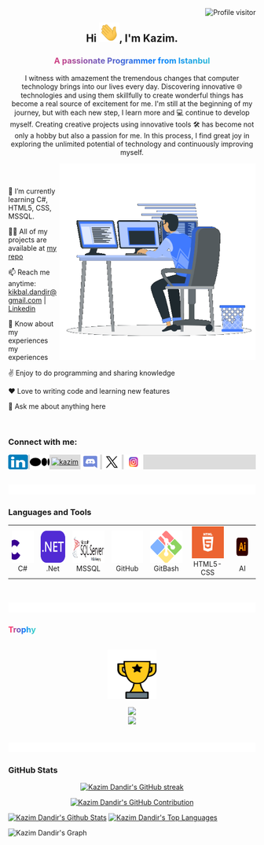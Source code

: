 <a href="https://komarev.com/ghpvc/?username=kazimdandir">
    <img align="right" src="https://komarev.com/ghpvc/?username=kazimdandir&label=Visitors&color=0e75b6&style=flat" alt="Profile visitor" />
  </a>

  <h2 align="center">
    Hi <img src="https://raw.githubusercontent.com/kazimdandir/.github/master/gif/hi.gif" height="40" style="max-width: 100%; display: inline-block; display: inline-block;">, I'm Kazim.
    </h2>

<h3 align="center" style="background: -webkit-linear-gradient(1.36deg, #f36 9.93%, #007aff 58.61%, #39cccc 89.36%);
background: linear-gradient(88.64deg, #f36 9.93%, #007aff 58.61%, #39cccc 89.36%);
-webkit-background-clip: text;
background-clip: text;
-webkit-text-fill-color: transparent;
text-fill-color: transparent;">A passionate Programmer from Istanbul</h3>

<p align="center">I witness with amazement the tremendous changes that computer technology brings into our lives every day. Discovering innovative 🌐 technologies and using them skillfully to create wonderful things has become a real source of excitement for me. I'm still at the beginning of my journey, but with each new step, I learn more and 💻 continue to develop myself. Creating creative projects using innovative tools 🛠️ has become not only a hobby but also a passion for me. In this process, I find great joy in exploring the unlimited potential of technology and continuously improving myself.</p>

<!-- <p align="center">I am constantly amazed by the boundless change and transformation that computer technology brings into our lives. In this dynamic world, 🌐 exploring the possibilities that technology offers us feels almost enchanting. Following new technology trends and 💻 developing unique projects using these innovations has become a passion for me. Each time I see the potential behind every program or device 🛠️, I become even more excited. Moving forward on this path feels like an adventure that pushes boundaries and nourishes imagination.</p> -->

<img align="right" alt="Coding" width="400" src="https://raw.githubusercontent.com/kazimdandir/.github/master/gif/programmer2.gif">
<br><br>

<!-- 🔭      I’m currently working on UA IT(JKH IT) -->

🌱      I’m currently learning C#, HTML5, CSS, MSSQL.

👨‍💻      All of my projects are available at [my repo](https://github.com/kazimdandir?tab=repositories)

<!-- 💬      Ask me about C#, HTML5, CSS, MSSQL -->

📫      Reach me anytime: kikbal.dandir@gmail.com | [Linkedin](https://www.linkedin.com/in/kazimikbaldandir/)

📄      Know about my experiences my experiences

✌️      Enjoy to do programming and sharing knowledge

❤️      Love to writing code and learning new features

💬      Ask me about anything here

<br>
<h3 align="left">Connect with me:</h3>
<p align="left" style="background-color: gainsboro;">
<a href="https://linkedin.com/in/kazimikbaldandir" target="blank"><img align="center" src="https://raw.githubusercontent.com/kazimdandir/.github/44482d1d2258eeeba5f155615833e331184518ab/social_media_icons/linkedin.svg" alt="kazimikbaldandir" height="30" width="40" /></a>
<a href="https://medium.com/@kikbal.dandir" target="blank"><img align="center" src="https://raw.githubusercontent.com/kazimdandir/.github/44482d1d2258eeeba5f155615833e331184518ab/social_media_icons/medium.svg" alt="kikbal.dandir" height="30" width="40" style="background-color: white;"/></a>
<a href="https://stackoverflow.com/users/21403272/kaz%C4%B1m-%C4%B0kbal-dand%C4%B1r" target="blank"><img align="center" src="https://raw.githubusercontent.com/kazimdandir/.github/44482d1d2258eeeba5f155615833e331184518ab/social_media_icons/stackoverflow.svg" alt="kazim" height="30" width="40" /></a>
<a href="https://www.discord.com/users/kazim71" target="blank"><img align="center" src="https://raw.githubusercontent.com/kazimdandir/.github/44482d1d2258eeeba5f155615833e331184518ab/social_media_icons/discord.svg" alt="kazim71" height="30" width="40" /></a>
<a href="https://twitter.com/kazimdandir" target="blank"><img align="center" src="https://raw.githubusercontent.com/kazimdandir/.github/44482d1d2258eeeba5f155615833e331184518ab/social_media_icons/x.svg" alt="dandir" height="30" width="40" /></a>
<a href="https://www.instagram.com/kazimdandir/" target="blank"><img align="center" src="https://raw.githubusercontent.com/kazimdandir/.github/44482d1d2258eeeba5f155615833e331184518ab/social_media_icons/instagram.svg" alt="kazimikbal" height="30" width="40" /></a>
</p>
<br>

<img src="https://raw.githubusercontent.com/kazimdandir/.github/master/gif/line.gif" height="20" width="100%">

<h3 align="left">Languages and Tools</h3>
<table align="center">
  <tr>
    <td align="center" width="110">
        <img src="https://raw.githubusercontent.com/kazimdandir/.github/44482d1d2258eeeba5f155615833e331184518ab/language_and_tools/c%23.svg" alt="csharp" width="65" height="65"/>
      <br>C#
    </td>
    <td align="center" width="110"> 
        <img src="https://raw.githubusercontent.com/kazimdandir/.github/21b2e26fd4399a07939b1872909b2fcc19006cae/language_and_tools/.net.svg" width="65" height="65" alt="dotnet" />
      <br>.Net
    </td>
    <!-- <td align="center" width="110">
        <img src="https://techstack-generator.vercel.app/js-icon.svg" alt="js" width="65" height="65" />
      <br>JavaScript
    </td> -->
    <td align="center" width="110">
        <img src="https://raw.githubusercontent.com/kazimdandir/.github/master/language_and_tools/mssql.gif" alt="microsoft-sql-server" width="130" height="65"/>
      <br>MSSQL
    </td>
    <td align="center" width="110">
        <img src="https://raw.githubusercontent.com/kazimdandir/.github/21b2e26fd4399a07939b1872909b2fcc19006cae/language_and_tools/github.svg" alt="github" width="65" height="65" />
      <br>GitHub
    </td>
    <td align="center"  width="110">
        <img src="https://raw.githubusercontent.com/kazimdandir/.github/79893abf8dec88fef46c44a75a4eb5fc606e47a1/language_and_tools/git-bash.svg" width="65" height="65" alt="git" />
      <br>GitBash
    </td>
    <td align="center" width="110">
        <img src="https://raw.githubusercontent.com/kazimdandir/.github/master/language_and_tools/html5-css.gif" width="65" height="65" alt="css" />
      <br>HTML5-CSS
    </td>
    <td align="center" width="110">
        <img src="https://raw.githubusercontent.com/kazimdandir/.github/master/language_and_tools/ai.gif" width="65" height="65" alt="adobe-illustrator" />
      <br>AI
    </td>
    <!-- <td align="center"  width="96">
        <img src="https://skillicons.dev/icons?i=bootstrap" width="48" height="48" alt="bootstrap" />
      <br>Bootstrap
    </td> -->
  </tr>
</table>
<br><br>
</tr>
</tr></tr>

<img src="https://raw.githubusercontent.com/kazimdandir/.github/master/gif/line.gif" height="20" width="100%">

<h3 align="left" style="display: inline-block;
background: -webkit-linear-gradient(1.36deg, #f36 9.93%, #007aff 58.61%, #39cccc 89.36%);
background: linear-gradient(88.64deg, #f36 9.93%, #007aff 58.61%, #39cccc 89.36%);
-webkit-background-clip: text;
background-clip: text;
-webkit-text-fill-color: transparent;
text-fill-color: transparent;">Trophy</h3>
<p align="center">
<img src="https://raw.githubusercontent.com/kazimdandir/.github/master/gif/trophy.gif"  width="100px" height="100px"></p>
  
<div align="center">
<img src="https://github-profile-trophy.vercel.app/?username=kazimdandir&theme=matrix&no-bg=true&no-frame=true&row=1&column=4&title=MultiLanguage,Commits,PullRequest,Reviews">
 </div>

<div align="center">
<img src="https://github-profile-trophy.vercel.app/?username=kazimdandir&theme=matrix&no-bg=true&no-frame=true&row=1&column=4&title=Repositories,Organizations,Stars,Followers">
 </div>
 <br><br>

 <img src="https://raw.githubusercontent.com/kazimdandir/.github/master/gif/line.gif" height="20" width="100%">

 <h3 align="left">GitHub Stats</h3>
<p align="center">
    <a href="https://github.com/kazimdandir">
      <img src="https://github-readme-streak-stats.herokuapp.com/?user=kazimdandir&theme=radical&border=7F3FBF&background=0D1117" alt="Kazim Dandir's GitHub streak"/>
    </a>
  </p>
  
  <p align="center">
    <a href="https://github.com/kazimdandir">
      <img src="https://github-profile-summary-cards.vercel.app/api/cards/profile-details?username=kazimdandir&theme=radical" alt="Kazim Dandir's GitHub Contribution"/>
    </a>
  </p>
  
  <a> 
      <a href="https://github.com/kazimdandir"><img alt="Kazim Dandir's Github Stats" src="https://denvercoder1-github-readme-stats.vercel.app/api?username=kazimdandir&show_icons=true&count_private=true&theme=react&border_color=7F3FBF&bg_color=0D1117&title_color=F85D7F&icon_color=F8D866" height="192px" width="49.5%"/></a>
    <a href="https://github.com/kazimdandir"><img alt="Kazim Dandir's Top Languages" src="https://denvercoder1-github-readme-stats.vercel.app/api/top-langs/?username=kazimdandir&langs_count=8&layout=compact&theme=react&border_color=7F3FBF&bg_color=0D1117&title_color=F85D7F&icon_color=F8D866" height="192px" width="49.5%"/></a>
    <br/>
  </a>  

  ![Kazim Dandir's Graph](https://github-readme-activity-graph.vercel.app/graph?username=kazimdandir&custom_title=kazimdandir's%20GitHub%20Activity%20Graph&bg_color=0D1117&color=7F3FBF&line=7F3FBF&point=7F3FBF&area_color=FFFFFF&title_color=FFFFFF&area=true)
